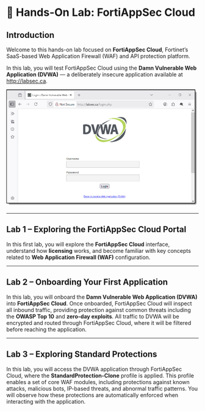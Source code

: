 # 🧪 Hands-On Lab: FortiAppSec Cloud

## Introduction

Welcome to this hands-on lab focused on **FortiAppSec Cloud**, Fortinet’s SaaS-based Web Application Firewall (WAF) and API protection platform.

In this lab, you will test FortiAppSec Cloud using the **Damn Vulnerable Web Application (DVWA)** — a deliberately insecure application available at  
<a href="http://labsec.ca" target="_blank">http://labsec.ca</a>.

![DVWA Homepage](img/fortiappsec-dvwa-homepage.png)

---

## Lab 1 – Exploring the FortiAppSec Cloud Portal

In this first lab, you will explore the **FortiAppSec Cloud** interface, understand how **licensing** works, and become familiar with key concepts related to **Web Application Firewall (WAF)** configuration.

---

## Lab 2 – Onboarding Your First Application

In this lab, you will onboard the **Damn Vulnerable Web Application (DVWA)** into **FortiAppSec Cloud**. Once onboarded, FortiAppSec Cloud will inspect all inbound traffic, providing protection against common threats including the **OWASP Top 10** and **zero-day exploits**. All traffic to DVWA will be encrypted and routed through FortiAppSec Cloud, where it will be filtered before reaching the application.

---

## Lab 3 – Exploring Standard Protections

In this lab, you will access the DVWA application through FortiAppSec Cloud, where the **StandardProtection-Clone** profile is applied. This profile enables a set of core WAF modules, including protections against known attacks, malicious bots, IP-based threats, and abnormal traffic patterns. You will observe how these protections are automatically enforced when interacting with the application.
